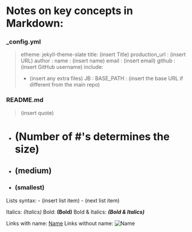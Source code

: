 # Notes on key concepts in Markdown:

### _config.yml

>etheme: jekyll-theme-slate
>title: (insert Title)
>production_url : (insert URL)
>author :
>  name : (insert name)
>  email : (insert email)
>  github : (insert GitHub username)
>include: 
>  - (insert any extra files)
>JB :
>  BASE_PATH : (insert the base URL if different from the main repo)

### README.md

  >(insert quote)
 
 - # (Number of #'s determines the size) 
 - ## (medium)
 - ### (smallest)
 
Lists syntax:   - (insert list item)
                - (next list item)
                
Italics: *(Italics)*
Bold: **(Bold)**
Bold & Italics: ***(Bold & Italics)***

Links with name: [Name](directory/file)
Links without name: ![Name](directory/file)
